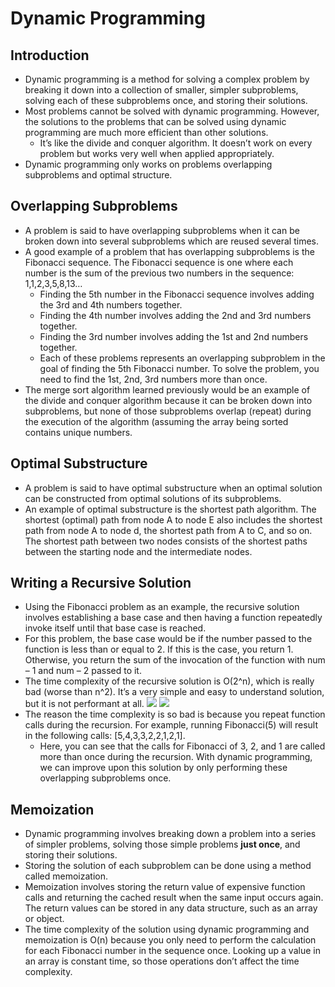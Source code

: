 # Dynamic Programming

## Introduction
- Dynamic programming is a method for solving a complex problem by breaking it down into a collection of smaller, simpler subproblems, solving each of these subproblems once, and storing their solutions.
- Most problems cannot be solved with dynamic programming. However, the solutions to the problems that can be solved using dynamic programming are much more efficient than other solutions.
    - It’s like the divide and conquer algorithm. It doesn’t work on every problem but works very well when applied appropriately.
- Dynamic programming only works on problems overlapping subproblems and optimal structure.
## Overlapping Subproblems
- A problem is said to have overlapping subproblems when it can be broken down into several subproblems which are reused several times.
- A good example of a problem that has overlapping subproblems is the Fibonacci sequence. The Fibonacci sequence is one where each number is the sum of the previous two numbers in the sequence: 1,1,2,3,5,8,13…
    - Finding the 5th number in the Fibonacci sequence involves adding the 3rd and 4th numbers together.
    - Finding the 4th number involves adding the 2nd and 3rd numbers together.
    - Finding the 3rd number involves adding the 1st and 2nd numbers together.
    - Each of these problems represents an overlapping subproblem in the goal of finding the 5th Fibonacci number. To solve the problem, you need to find the 1st, 2nd, 3rd numbers more than once.
- The merge sort algorithm learned previously would be an example of the divide and conquer algorithm because it can be broken down into subproblems, but none of those subproblems overlap (repeat) during the execution of the algorithm (assuming the array being sorted contains unique numbers.
## Optimal Substructure
- A problem is said to have optimal substructure when an optimal solution can be constructed from optimal solutions of its subproblems.
- An example of optimal substructure is the shortest path algorithm. The shortest (optimal) path from node A to node E also includes the shortest path from node A to node d, the shortest path from A to C, and so on. The shortest path between two nodes consists of the shortest paths between the starting node and the intermediate nodes.
## Writing a Recursive Solution
- Using the Fibonacci problem as an example, the recursive solution involves establishing a base case and then having a function repeatedly invoke itself until that base case is reached.
- For this problem, the base case would be if the number passed to the function is less than or equal to 2. If this is the case, you return 1. Otherwise, you return the sum of the invocation of the function with num – 1 and num – 2 passed to it.
- The time complexity of the recursive solution is O(2^n), which is really bad (worse than n^2). It’s a very simple and easy to understand solution, but it is not performant at all.
    ![](https://i.stack.imgur.com/kgXDS.png)
    <img src="https://pbs.twimg.com/media/CnCqdu-VIAEsbZZ?format=jpg&name=4096x4096" />
- The reason the time complexity is so bad is because you repeat function calls during the recursion. For example, running Fibonacci(5) will result in the following calls: [5,4,3,3,2,2,1,2,1].
    - Here, you can see that the calls for Fibonacci of 3, 2, and 1 are called more than once during the recursion. With dynamic programming, we can improve upon this solution by only performing these overlapping subproblems once.
## Memoization
- Dynamic programming involves breaking down a problem into a series of simpler problems, solving those simple problems **just once**, and storing their solutions.
- Storing the solution of each subproblem can be done using a method called memoization.
- Memoization involves storing the return value of expensive function calls and returning the cached result when the same input occurs again. The return values can be stored in any data structure, such as an array or object.
- The time complexity of the solution using dynamic programming and memoization is O(n) because you only need to perform the calculation for each Fibonacci number in the sequence once. Looking up a value in an array is constant time, so those operations don’t affect the time complexity. 
